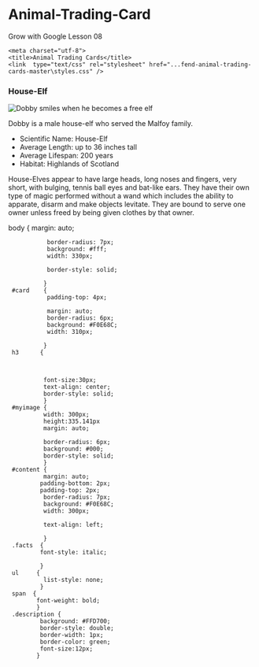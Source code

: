 # Animal-Trading-Card
Grow with Google Lesson 08
<!DOCTYPE html>
<html>
<head>

    <meta charset="utf-8">
    <title>Animal Trading Cards</title>
    <link  type="text/css" rel="stylesheet" href="...fend-animal-trading-cards-master\styles.css" />
</head>
<body>
	<div id="card">
		<!-- your favorite animal's name goes here -->
		<h3>House-Elf</h3>
		<!-- your favorite animal's image goes here -->
		<img src="http://www.maskerix.com/wp-content/uploads/2017/04/diy-harry-potter-dobby-halloween-costume-idea-5.jpg" id="myimage" alt="Dobby smiles when he becomes a free elf">
         <div id="content">
			<!-- your favorite animal's interesting fact goes here -->
			<p class="facts">Dobby is a male house-elf who served the Malfoy family.</p>
			<ul class="list">
				<!-- your favorite animal's list items go here -->
				<li><span>Scientific Name</span>: House-Elf</li>
				<li><span>Average Length</span>: up to 36 inches tall</li>
				<li><span>Average Lifespan</span>: 200 years</li>
				<li><span>Habitat</span>: Highlands of Scotland</li>
			</ul>
			<!-- your favorite animal's description goes here -->
			<p class="description">House-Elves appear to have large heads, long noses and fingers, very short, 
                 with bulging, tennis ball eyes and bat-like ears. They have their 
                 own type of magic performed without a wand which includes the ability 
                 to apparate, disarm and make objects levitate. They are bound to serve
                 one owner unless freed by being given clothes by that owner.</p>
		</div>
	</div>
</body>
</html>

 body     {
               margin: auto;
               
               border-radius: 7px;
               background: #fff;
               width: 330px;
               
               border-style: solid;
               
              }
     #card    {
               padding-top: 4px;
               
               margin: auto;
               border-radius: 6px;
               background: #F0E68C;
               width: 310px;
               
              }
     h3      {
               
               
              
              font-size:30px;
              text-align: center;
              border-style: solid;
              }
     #myimage {
              width: 300px;
              height:335.141px 
              margin: auto;
              
              border-radius: 6px;
              background: #000;
              border-style: solid;
              }
     #content {
              margin: auto;
             padding-bottom: 2px;
             padding-top: 2px;
              border-radius: 7px;
              background: #F0E68C;
              width: 300px;
              
              text-align: left; 
              
              }
     .facts  {
             font-style: italic;
             
             }
     ul     {
              list-style: none;
             }
     span  {
            font-weight: bold;
            }
     .description {
             background: #FFD700;
             border-style: double;
             border-width: 1px;
             border-color: green;
             font-size:12px;
            }
   
